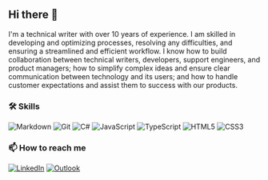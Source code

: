 ## Hi there 👋

I'm a technical writer with over 10 years of experience. I am skilled in developing and optimizing processes, resolving any difficulties, and ensuring a streamlined and efficient workflow. I know how to build collaboration between technical writers, developers, support engineers, and product managers; how to simplify complex ideas and ensure clear communication between technology and its users; and how to handle customer expectations and assist them to success with our products.

### 🛠 Skills

![Markdown](https://img.shields.io/badge/markdown-%23000000.svg?style=for-the-badge&logo=markdown&logoColor=white)
![Git](https://img.shields.io/badge/git-%23F05033.svg?style=for-the-badge&logo=git&logoColor=white)
![C#](https://img.shields.io/badge/c%23-%23239120.svg?style=for-the-badge&logo=csharp&logoColor=white)
![JavaScript](https://img.shields.io/badge/javascript-%23323330.svg?style=for-the-badge&logo=javascript&logoColor=%23F7DF1E)
![TypeScript](https://img.shields.io/badge/typescript-%23007ACC.svg?style=for-the-badge&logo=typescript&logoColor=white)
![HTML5](https://img.shields.io/badge/html5-%23E34F26.svg?style=for-the-badge&logo=html5&logoColor=white)
![CSS3](https://img.shields.io/badge/css3-%231572B6.svg?style=for-the-badge&logo=css3&logoColor=white)

#### 



### 📫 How to reach me

[![LinkedIn](https://img.shields.io/badge/linkedin-%230077B5.svg?style=for-the-badge&logo=linkedin&logoColor=white)](https://www.linkedin.com/in/natalia-kazakova-tw/)
[![Outlook](https://img.shields.io/badge/Microsoft_Outlook-0078D4?style=for-the-badge&logo=microsoft-outlook&logoColor=white)](mailto:nata.kazakova@outlook.com)
